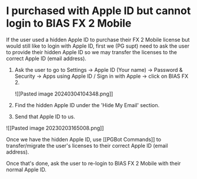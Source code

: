# I purchased with Apple ID but cannot login to BIAS FX 2 Mobile
If the user used a hidden Apple ID to purchase their FX 2 Mobile license but would still like to login with Apple ID, first we (PG supt) need to ask the user to provide their hidden Apple ID so we may transfer the licenses to the correct Apple ID (email address).

1. Ask the user to go to Settings -> Apple ID (Your name) -> Password & Security -> Apps using Apple ID / Sign in with Apple -> click on BIAS FX 2.
   
	![[Pasted image 20240304104348.png]]
   
2. Find the hidden Apple ID under the 'Hide My Email' section.
3. Send that Apple ID to us.

![[Pasted image 20230203165008.png]]

Once we have the hidden Apple ID, use [[PGBot Commands]] to transfer/migrate the user's licenses to their correct Apple ID (email address).

Once that's done, ask the user to re-login to BIAS FX 2 Mobile with their normal Apple ID.